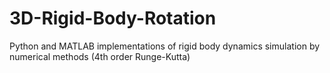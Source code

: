 # 3D-Rigid-Body-Rotation

Python and MATLAB implementations of rigid body dynamics simulation by numerical methods (4th order Runge-Kutta)
